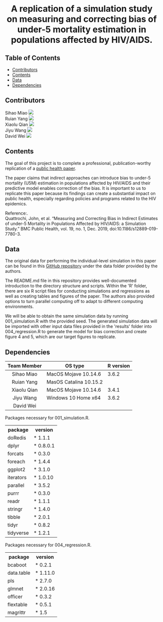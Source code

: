 <br />
<p align="center">
  </a>
  <h1 align="center">A replication of a simulation study on measuring and correcting bias of under-5 mortality estimation in populations affected by HIV/AIDS. </h1>
  <p align="center">

</p>

<!-- TABLE OF CONTENTS -->
## Table of Contents

* [Contributors](#contributors)
* [Contents](#contents)
* [Data](#data)
* [Dependencies](#dependencies)

<!-- ABOUT THE PROJECT -->
## Contributors
Sihao Miao [![](https://orcid.org/sites/default/files/images/orcid_16x16.png)](https://orcid.org/0000-0003-2242-0906) <br />
Ruian Yang [![](https://orcid.org/sites/default/files/images/orcid_16x16.png)](https://orcid.org/0000-0002-0789-2465) <br />
Xiaolu Qian [![](https://orcid.org/sites/default/files/images/orcid_16x16.png)](https://orcid.org/0000-0002-8747-1221) <br />
Jiyu Wang [![](https://orcid.org/sites/default/files/images/orcid_16x16.png)](https://orcid.org/0000-0002-1283-2934)<br />
David Wei [![](https://orcid.org/sites/default/files/images/orcid_16x16.png)](https://orcid.org/0000-0002-4347-5941)<br />

<!-- Contents -->
## Contents
The goal of this project is to complete a professional, publication-worthy replication of a [public health paper](https://bmcpublichealth.biomedcentral.com/articles/10.1186/s12889-019-7780-3).<br />

The paper claims that indirect approaches can introduce bias to under-5 mortality (U5M) estimation in populations affected by HIV/AIDS and their predictive model enables correction of the bias. It is important to us to replicate this paper because its findings can create a substantial impact on public health, especially regarding policies and programs related to the HIV epidemics. <br />

Reference:.<br />
Quattrochi, John, ​et al.​ “Measuring and Correcting Bias in Indirect Estimates of under-5 Mortality in Populations Affected by HIV/AIDS: a Simulation Study.” ​BMC Public Health​, vol. 19, no. 1, Dec. 2019, doi:10.1186/s12889-019-7780-3.

<!-- Data -->
## Data
The original data for performing the individual-level simulation in this paper can be found in this [GitHub repository](https://github.com/jquattro/hiv-childmort-bias) under the data folder provided by the authors.  <br />

The README.md file in this repository provides well-documented introduction to the directory structure and scripts. Within the 'R' folder, there are six R script files for conducting simulations and regressions as well as creating tables and figures of the paper. The authors also provided options to turn parallel computing off to adapt to different computing environments.

We will be able to obtain the same simulation data by running 001_simulation.R with the provided seed. The generated simulation data will be imported with other input data files provided in the 'results' folder into 004_regression.R to generate the model for bias correction and create figure 4 and 5, which are our target figures to replicate.

<!-- Dependencies -->
## Dependencies

|     Team Member     | OS type              | R version |
| :-----------------: | ------------------------ | --------- |
|    Sihao Miao   |  MacOS Mojave 10.14.6   |  3.6.2 |
|    Ruian Yang   |  MasOS Catalina 10.15.2  |  |
|    Xiaolu Qian   | MacOS Mojave 10.14.6  | 3.4.1 |
|    Jiyu Wang     | Windows 10 Home x64  | 3.6.2 |
| David Wei         |   |   |

Packages necessary for 001_simulation.R. <br />
<table style="width:100%">
  <tr>
    <th>package</th>
    <th>version</th>
  </tr>
  <tr>
    <td>doRedis</td>
    <td>* 1.1.1</td>
  </tr>
  <tr>
    <td>dplyr</td>
    <td>* 0.8.0.1</td>
  </tr>
  <tr>
    <td>forcats</td>
    <td>* 0.3.0 </td>
  </tr>
  <tr>
    <td>foreach</td>
    <td>* 1.4.4</td>
  </tr>
  <tr>
    <td>ggplot2</td>
    <td>* 3.1.0</td>
  </tr>
  <tr>
    <td>iterators</td>
    <td>* 1.0.10</td>
  </tr>
  <tr>
    <td>parallel</td>
    <td>* 3.5.2</td>
  </tr>
  <tr>
    <td>purrr</td>
    <td>* 0.3.0</td>
  </tr>
  <tr>
    <td>readr</td>
    <td>* 1.1.1</td>
  </tr>
  <tr>
    <td>stringr</td>
    <td>* 1.4.0</td>
  </tr>
  <tr>
    <td>tibble</td>
    <td>* 2.0.1</td>
  </tr>
  <tr>
    <td>tidyr</td>
    <td>* 0.8.2</td>
  </tr>
  <tr>
    <td>tidyverse</td>
    <td>* 1.2.1</td>
  </tr>
</table>

Packages necessary for 004_regression.R. <br />
<table style="width:100%">
  <tr>
    <th>package</th>
    <th>version</th>
  </tr>
  <tr>
    <td>bcaboot</td>
    <td>* 0.2.1</td>
  </tr>
  <tr>
    <td>data.table</td>
    <td>* 1.11.0</td>
  </tr>
  <tr>
    <td>pls</td>
    <td>* 2.7.0</td>
  </tr>
  <tr>
    <td>glmnet</td>
    <td>* 2.0.16</td>
  </tr>
  <tr>
    <td>officer</td>
    <td>* 0.3.2</td>
  </tr>
  <tr>
    <td>flextable</td>
    <td>* 0.5.1</td>
  </tr>
  <tr>
    <td>magrittr</td>
    <td>* 1.5</td>
  </tr>
</table>
